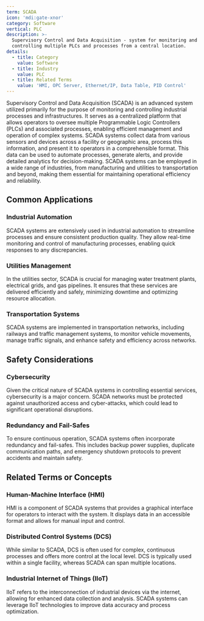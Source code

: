 ```yaml
---
term: SCADA
icon: 'mdi:gate-xnor'
category: Software
vertical: PLC
description: >-
  Supervisory Control and Data Acquisition - system for monitoring and
  controlling multiple PLCs and processes from a central location.
details:
  - title: Category
    value: Software
  - title: Industry
    value: PLC
  - title: Related Terms
    value: 'HMI, OPC Server, Ethernet/IP, Data Table, PID Control'
---
```

Supervisory Control and Data Acquisition (SCADA) is an advanced system utilized primarily for the purpose of monitoring and controlling industrial processes and infrastructures. It serves as a centralized platform that allows operators to oversee multiple Programmable Logic Controllers (PLCs) and associated processes, enabling efficient management and operation of complex systems. SCADA systems collect data from various sensors and devices across a facility or geographic area, process this information, and present it to operators in a comprehensible format. This data can be used to automate processes, generate alerts, and provide detailed analytics for decision-making. SCADA systems can be employed in a wide range of industries, from manufacturing and utilities to transportation and beyond, making them essential for maintaining operational efficiency and reliability.

## Common Applications

### Industrial Automation
SCADA systems are extensively used in industrial automation to streamline processes and ensure consistent production quality. They allow real-time monitoring and control of manufacturing processes, enabling quick responses to any discrepancies.

### Utilities Management
In the utilities sector, SCADA is crucial for managing water treatment plants, electrical grids, and gas pipelines. It ensures that these services are delivered efficiently and safely, minimizing downtime and optimizing resource allocation.

### Transportation Systems
SCADA systems are implemented in transportation networks, including railways and traffic management systems, to monitor vehicle movements, manage traffic signals, and enhance safety and efficiency across networks.

## Safety Considerations

### Cybersecurity
Given the critical nature of SCADA systems in controlling essential services, cybersecurity is a major concern. SCADA networks must be protected against unauthorized access and cyber-attacks, which could lead to significant operational disruptions.

### Redundancy and Fail-Safes
To ensure continuous operation, SCADA systems often incorporate redundancy and fail-safes. This includes backup power supplies, duplicate communication paths, and emergency shutdown protocols to prevent accidents and maintain safety.

## Related Terms or Concepts

### Human-Machine Interface (HMI)
HMI is a component of SCADA systems that provides a graphical interface for operators to interact with the system. It displays data in an accessible format and allows for manual input and control.

### Distributed Control Systems (DCS)
While similar to SCADA, DCS is often used for complex, continuous processes and offers more control at the local level. DCS is typically used within a single facility, whereas SCADA can span multiple locations.

### Industrial Internet of Things (IIoT)
IIoT refers to the interconnection of industrial devices via the internet, allowing for enhanced data collection and analysis. SCADA systems can leverage IIoT technologies to improve data accuracy and process optimization.
